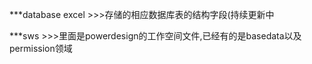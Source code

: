 ***database excel
    >>>存储的相应数据库表的结构字段(持续更新中

***sws
    >>>里面是powerdesign的工作空间文件,已经有的是basedata以及permission领域